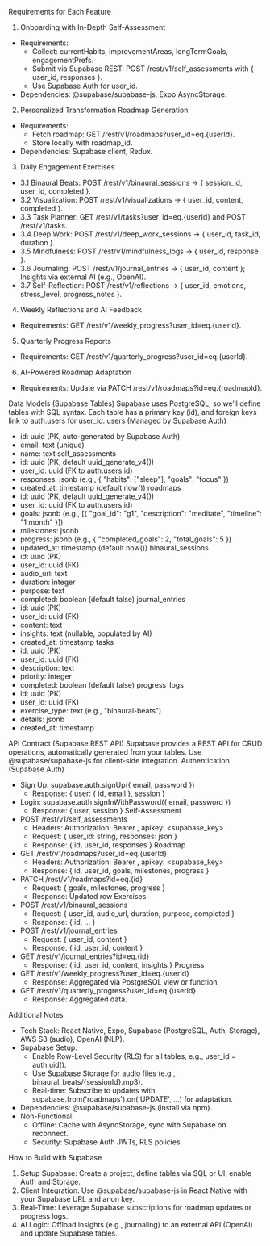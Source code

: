 Requirements for Each Feature

1. Onboarding with In-Depth Self-Assessment
* Requirements:
    * Collect: currentHabits, improvementAreas, longTermGoals, engagementPrefs.
    * Submit via Supabase REST: POST /rest/v1/self_assessments with { user_id, responses }.
    * Use Supabase Auth for user_id.
* Dependencies: @supabase/supabase-js, Expo AsyncStorage.
2. Personalized Transformation Roadmap Generation
* Requirements:
    * Fetch roadmap: GET /rest/v1/roadmaps?user_id=eq.{userId}.
    * Store locally with roadmap_id.
* Dependencies: Supabase client, Redux.
3. Daily Engagement Exercises
* 3.1 Binaural Beats: POST /rest/v1/binaural_sessions → { session_id, user_id, completed }.
* 3.2 Visualization: POST /rest/v1/visualizations → { user_id, content, completed }.
* 3.3 Task Planner: GET /rest/v1/tasks?user_id=eq.{userId} and POST /rest/v1/tasks.
* 3.4 Deep Work: POST /rest/v1/deep_work_sessions → { user_id, task_id, duration }.
* 3.5 Mindfulness: POST /rest/v1/mindfulness_logs → { user_id, response }.
* 3.6 Journaling: POST /rest/v1/journal_entries → { user_id, content }; Insights via external AI (e.g., OpenAI).
* 3.7 Self-Reflection: POST /rest/v1/reflections → { user_id, emotions, stress_level, progress_notes }.
4. Weekly Reflections and AI Feedback
* Requirements: GET /rest/v1/weekly_progress?user_id=eq.{userId}.
5. Quarterly Progress Reports
* Requirements: GET /rest/v1/quarterly_progress?user_id=eq.{userId}.
6. AI-Powered Roadmap Adaptation
* Requirements: Update via PATCH /rest/v1/roadmaps?id=eq.{roadmapId}.

Data Models (Supabase Tables)
Supabase uses PostgreSQL, so we’ll define tables with SQL syntax. Each table has a primary key (id), and foreign keys link to auth.users for user_id.
users (Managed by Supabase Auth)
* id: uuid (PK, auto-generated by Supabase Auth)
* email: text (unique)
* name: text
self_assessments
* id: uuid (PK, default uuid_generate_v4())
* user_id: uuid (FK to auth.users.id)
* responses: jsonb (e.g., { "habits": ["sleep"], "goals": "focus" })
* created_at: timestamp (default now())
roadmaps
* id: uuid (PK, default uuid_generate_v4())
* user_id: uuid (FK to auth.users.id)
* goals: jsonb (e.g., [{ "goal_id": "g1", "description": "meditate", "timeline": "1 month" }])
* milestones: jsonb
* progress: jsonb (e.g., { "completed_goals": 2, "total_goals": 5 })
* updated_at: timestamp (default now())
binaural_sessions
* id: uuid (PK)
* user_id: uuid (FK)
* audio_url: text
* duration: integer
* purpose: text
* completed: boolean (default false)
journal_entries
* id: uuid (PK)
* user_id: uuid (FK)
* content: text
* insights: text (nullable, populated by AI)
* created_at: timestamp
tasks
* id: uuid (PK)
* user_id: uuid (FK)
* description: text
* priority: integer
* completed: boolean (default false)
progress_logs
* id: uuid (PK)
* user_id: uuid (FK)
* exercise_type: text (e.g., "binaural-beats")
* details: jsonb
* created_at: timestamp

API Contract (Supabase REST API)
Supabase provides a REST API for CRUD operations, automatically generated from your tables. Use @supabase/supabase-js for client-side integration.
Authentication (Supabase Auth)
* Sign Up: supabase.auth.signUp({ email, password })
    * Response: { user: { id, email }, session }
* Login: supabase.auth.signInWithPassword({ email, password })
    * Response: { user, session }
Self-Assessment
* POST /rest/v1/self_assessments
    * Headers: Authorization: Bearer <token>, apikey: <supabase_key>
    * Request: { user_id: string, responses: json }
    * Response: { id, user_id, responses }
Roadmap
* GET /rest/v1/roadmaps?user_id=eq.{userId}
    * Headers: Authorization: Bearer <token>, apikey: <supabase_key>
    * Response: { id, user_id, goals, milestones, progress }
* PATCH /rest/v1/roadmaps?id=eq.{id}
    * Request: { goals, milestones, progress }
    * Response: Updated row
Exercises
* POST /rest/v1/binaural_sessions
    * Request: { user_id, audio_url, duration, purpose, completed }
    * Response: { id, ... }
* POST /rest/v1/journal_entries
    * Request: { user_id, content }
    * Response: { id, user_id, content }
* GET /rest/v1/journal_entries?id=eq.{id}
    * Response: { id, user_id, content, insights }
Progress
* GET /rest/v1/weekly_progress?user_id=eq.{userId}
    * Response: Aggregated via PostgreSQL view or function.
* GET /rest/v1/quarterly_progress?user_id=eq.{userId}
    * Response: Aggregated data.

Additional Notes
* Tech Stack: React Native, Expo, Supabase (PostgreSQL, Auth, Storage), AWS S3 (audio), OpenAI (NLP).
* Supabase Setup:
    * Enable Row-Level Security (RLS) for all tables, e.g., user_id = auth.uid().
    * Use Supabase Storage for audio files (e.g., binaural_beats/{sessionId}.mp3).
    * Real-time: Subscribe to updates with supabase.from('roadmaps').on('UPDATE', ...) for adaptation.
* Dependencies: @supabase/supabase-js (install via npm).
* Non-Functional:
    * Offline: Cache with AsyncStorage, sync with Supabase on reconnect.
    * Security: Supabase Auth JWTs, RLS policies.

How to Build with Supabase
1. Setup Supabase: Create a project, define tables via SQL or UI, enable Auth and Storage.
2. Client Integration: Use @supabase/supabase-js in React Native with your Supabase URL and anon key.
3. Real-Time: Leverage Supabase subscriptions for roadmap updates or progress logs.
4. AI Logic: Offload insights (e.g., journaling) to an external API (OpenAI) and update Supabase tables.
